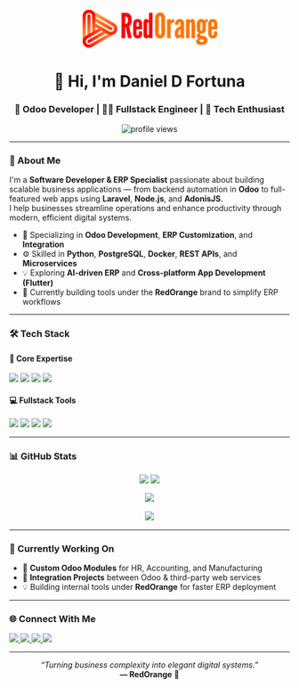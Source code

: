 <p align="center">
  <img src="logo.png" alt="RedOrange Logo" width="250"/>
</p>

<h1 align="center">👋 Hi, I'm Daniel D Fortuna</h1>
<h3 align="center">💼 Odoo Developer | 🧑‍💻 Fullstack Engineer | 🚀 Tech Enthusiast</h3>

<p align="center">
  <img src="https://komarev.com/ghpvc/?username=redoranged&label=Profile%20views&color=E44B3C&style=flat" alt="profile views" />
</p>

---

### 🌟 About Me
I'm a **Software Developer & ERP Specialist** passionate about building scalable business applications — from backend automation in **Odoo** to full-featured web apps using **Laravel**, **Node.js**, and **AdonisJS**.  
I help businesses streamline operations and enhance productivity through modern, efficient digital systems.

- 🧩 Specializing in **Odoo Development**, **ERP Customization**, and **Integration**  
- ⚙️ Skilled in **Python**, **PostgreSQL**, **Docker**, **REST APIs**, and **Microservices**  
- 💡 Exploring **AI-driven ERP** and **Cross-platform App Development (Flutter)**  
- 🚀 Currently building tools under the **RedOrange** brand to simplify ERP workflows  

---

### 🛠️ Tech Stack

#### 💜 Core Expertise
<p>
  <img src="https://img.shields.io/badge/Odoo-714B67?style=for-the-badge&logo=odoo&logoColor=white" />
  <img src="https://img.shields.io/badge/Python-3670A0?style=for-the-badge&logo=python&logoColor=ffdd54" />
  <img src="https://img.shields.io/badge/PostgreSQL-336791?style=for-the-badge&logo=postgresql&logoColor=white" />
  <img src="https://img.shields.io/badge/Docker-2496ED?style=for-the-badge&logo=docker&logoColor=white" />
</p>

#### 💻 Fullstack Tools
<p>
  <img src="https://img.shields.io/badge/Laravel-FF2D20?style=for-the-badge&logo=laravel&logoColor=white" />
  <img src="https://img.shields.io/badge/Node.js-339933?style=for-the-badge&logo=node.js&logoColor=white" />
  <img src="https://img.shields.io/badge/AdonisJS-220052?style=for-the-badge&logo=adonisjs&logoColor=white" />
  <img src="https://img.shields.io/badge/Flutter-02569B?style=for-the-badge&logo=flutter&logoColor=white" />
</p>

---

### 📊 GitHub Stats

<p align="center">
  <img height="200" src="https://github-readme-stats-kappa-eight-19.vercel.app/api?username=redoranged&show_icons=true&include_all_commits=true&count_private=true&theme=radical&hide_border=true&rank_icon=github">
  <img src="https://github-readme-stats-kappa-eight-19.vercel.app/api/top-langs/?username=redoranged&layout=compact&theme=radical&hide_border=true" height="160" />
</p>

<p align="center">
  <img src="https://github-readme-streak-stats-nine-teal.vercel.app?user=redoranged&theme=radical&hide_border=true&mode=weekly" />
</p>

<p align="center">
  <img src="https://github-readme-activity-graph.vercel.app/graph?username=redoranged&theme=redical&hide_border=true&area=true" />
</p>


---

### 🧠 Currently Working On
- 🧾 **Custom Odoo Modules** for HR, Accounting, and Manufacturing  
- 🧰 **Integration Projects** between Odoo & third-party web services  
- 💡 Building internal tools under **RedOrange** for faster ERP deployment  

---

### 🌐 Connect With Me
<p>
  <a href="https://linkedin.com/in/redoranged" target="_blank">
    <img src="https://img.shields.io/badge/LinkedIn-E44B3C?style=for-the-badge&logo=linkedin&logoColor=white" />
  </a>
  <a href="mailto:contact@redorange.id">
    <img src="https://img.shields.io/badge/Email-E44B3C?style=for-the-badge&logo=gmail&logoColor=white" />
  </a>
  <a href="https://github.com/redoranged">
    <img src="https://img.shields.io/badge/GitHub-E44B3C?style=for-the-badge&logo=github&logoColor=white" />
  </a>
  <a href="https://gitlab.com/redoranged">
    <img src="https://img.shields.io/badge/GitLab-E44B3C?style=for-the-badge&logo=gitlab&logoColor=white" />
  </a>
</p>

---

<p align="center">
  <i>“Turning business complexity into elegant digital systems.”</i><br>
  <b>— RedOrange</b> 🍊
</p>
